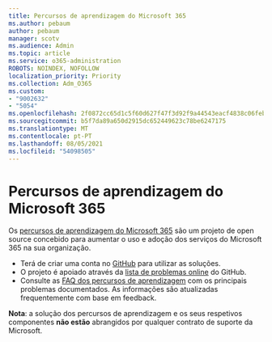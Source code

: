 ```yaml
---
title: Percursos de aprendizagem do Microsoft 365
ms.author: pebaum
author: pebaum
manager: scotv
ms.audience: Admin
ms.topic: article
ms.service: o365-administration
ROBOTS: NOINDEX, NOFOLLOW
localization_priority: Priority
ms.collection: Adm_O365
ms.custom:
- "9002632"
- "5054"
ms.openlocfilehash: 2f0872cc65d1c5f60d627f47f3d92f9a44543eacf4838c06feb04c082c88e29d
ms.sourcegitcommit: b5f7da89a650d2915dc652449623c78be6247175
ms.translationtype: MT
ms.contentlocale: pt-PT
ms.lasthandoff: 08/05/2021
ms.locfileid: "54098505"
---
```

# <a name="microsoft-365-learning-pathways"></a>Percursos de aprendizagem do Microsoft 365

Os [percursos de aprendizagem do Microsoft 365](https://docs.microsoft.com/office365/customlearning/) são um projeto de open source concebido para aumentar o uso e adoção dos serviços do Microsoft 365 na sua organização.

- Terá de criar uma conta no [GitHub](https://aka.ms/joingithub) para utilizar as soluções.
- O projeto é apoiado através da [lista de problemas online](https://aka.ms/CustomLearningHelp) do GitHub.
- Consulte as [FAQ dos percursos de aprendizagem](https://docs.microsoft.com/office365/customlearning/faq) com os principais problemas documentados. As informações são atualizadas frequentemente com base em feedback.

**Nota**: a solução dos percursos de aprendizagem e os seus respetivos componentes **não estão** abrangidos por qualquer contrato de suporte da Microsoft.
